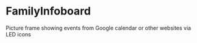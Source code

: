 # FamilyInfoboard
Picture frame showing events from Google calendar or other websites via LED icons
